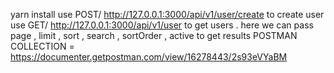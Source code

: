 yarn install
use POST/ http://127.0.0.1:3000/api/v1/user/create  to create user
use GET/ http://127.0.0.1:3000/api/v1/user to get users . here we can pass page , limit , sort , search , sortOrder , active to get results 
POSTMAN COLLECTION = https://documenter.getpostman.com/view/16278443/2s93eVYaBM